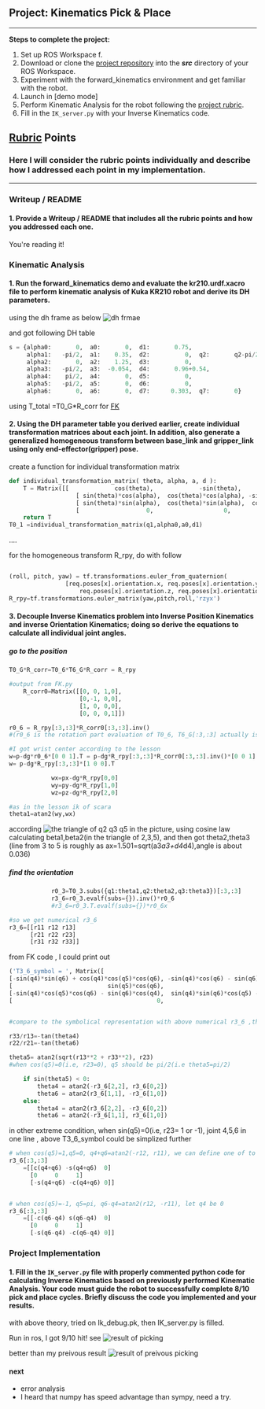 ## Project: Kinematics Pick & Place 

---


**Steps to complete the project:**  


1. Set up  ROS Workspace f.
2. Download or clone the [project repository](https://github.com/udacity/RoboND-Kinematics-Project) into the ***src*** directory of your ROS Workspace.  
3. Experiment with the forward_kinematics environment and get familiar with the robot.
4. Launch in [demo mode] 
5. Perform Kinematic Analysis for the robot following the [project rubric](https://review.udacity.com/#!/rubrics/972/view).
6. Fill in the `IK_server.py` with your Inverse Kinematics code. 


[//]: # (Image References)

[image1]: ./misc_images/misc1.png
[image3]: ./misc_images/final.png
[image2]: ./misc_images/theta2.png
[image4]: ./misc_images/kuka-dh.png
[image5]: ./misc_images/9blue.png
[image6]: ./misc_images/dh-frame.png

## [Rubric](https://review.udacity.com/#!/rubrics/972/view) Points
### Here I will consider the rubric points individually and describe how I addressed each point in my implementation.  

---
### Writeup / README

#### 1. Provide a Writeup / README that includes all the rubric points and how you addressed each one.   
You're reading it!

### Kinematic Analysis
#### 1. Run the forward_kinematics demo and evaluate the kr210.urdf.xacro file to perform kinematic analysis of Kuka KR210 robot and derive its DH parameters.


using the dh frame as below ![dh frmae][image6]

and got following DH table

```python
s = {alpha0:       0,  a0:       0,  d1:       0.75,
     alpha1:   -pi/2,  a1:    0.35,  d2:          0,  q2:       q2-pi/2,
     alpha2:       0,  a2:    1.25,  d3:          0,  
     alpha3:   -pi/2,  a3:  -0.054,  d4:       0.96+0.54,
     alpha4:    pi/2,  a4:       0,  d5:          0,
     alpha5:   -pi/2,  a5:       0,  d6:          0,
     alpha6:       0,  a6:       0,  d7:      0.303,  q7:       0}
```

using T_total =T0_G*R_corr for [FK](./FK.py)

#### 2. Using the DH parameter table you derived earlier, create individual transformation matrices about each joint. In addition, also generate a generalized homogeneous transform between base_link and gripper_link using only end-effector(gripper) pose.

create a function for individual transformation matrix

```python
def individual_transformation_matrix( theta, alpha, a, d ):
    T = Matrix([[             cos(theta),             -sin(theta),            0,             a],
                   [ sin(theta)*cos(alpha),  cos(theta)*cos(alpha), -sin(alpha),-sin(alpha)*d],
                   [ sin(theta)*sin(alpha),  cos(theta)*sin(alpha),  cos(alpha), cos(alpha)*d],
                   [                   0,                    0,            0,               1]])
    return T
T0_1 =individual_transformation_matrix(q1,alpha0,a0,d1)
```
....

for the homogeneous transform R_rpy, do with follow

```python

(roll, pitch, yaw) = tf.transformations.euler_from_quaternion(
                [req.poses[x].orientation.x, req.poses[x].orientation.y,
                    req.poses[x].orientation.z, req.poses[x].orientation.w])
R_rpy=tf.transformations.euler_matrix(yaw,pitch,roll,'rzyx')
```



#### 3. Decouple Inverse Kinematics problem into Inverse Position Kinematics and inverse Orientation Kinematics; doing so derive the equations to calculate all individual joint angles.



##### go to the position

```python
T0_G*R_corr=T0_6*T6_G*R_corr = R_rpy

#output from FK.py
    R_corr0=Matrix([[0, 0, 1,0],
                    [0,-1, 0,0],
                    [1, 0, 0,0],
                    [0, 0, 0,1]])

r0_6 = R_rpy[:3,:3]*R_corr0[:3,:3].inv()
#(r0_6 is the rotation part evaluation of T0_6, T6_G[:3,:3] actually is I)

#I got wrist center according to the lesson
w=p-dg*r0_6*[0 0 1].T = p-dg*R_rpy[:3,:3]*R_corr0[:3,:3].inv()*[0 0 1].T 
w= p-dg*R_rpy[:3,:3]*[1 0 0].T

            wx=px-dg*R_rpy[0,0]
            wy=py-dg*R_rpy[1,0]
            wz=pz-dg*R_rpy[2,0]

#as in the lesson ik of scara
theta1=atan2(wy,wx)

```
        
according  ![the triangle of q2 q3 q5 in the picture][image4], using cosine law calculating beta1,beta2(in the triangle of 2,3,5), and then got theta2,theta3 (line from  3 to  5 is roughly as ax=1.501=sqrt(a3*a3+d4*d4),angle is about 0.036)

##### find the orientation

```python
            r0_3=T0_3.subs({q1:theta1,q2:theta2,q3:theta3})[:3,:3]
            r3_6=r0_3.evalf(subs={}).inv()*r0_6
            #r3_6=r0_3.T.evalf(subs={})*r0_6x

#so we get numerical r3_6
r3_6=[[r11 r12 r13]
      [r21 r22 r23]
      [r31 r32 r33]]

```


from FK code , I could print out
```python
('T3_6_symbol = ', Matrix([
[-sin(q4)*sin(q6) + cos(q4)*cos(q5)*cos(q6), -sin(q4)*cos(q6) - sin(q6)*cos(q4)*cos(q5), -sin(q5)*cos(q4), -0.054],
[                           sin(q5)*cos(q6),                           -sin(q5)*sin(q6),          cos(q5),    1.5],
[-sin(q4)*cos(q5)*cos(q6) - sin(q6)*cos(q4),  sin(q4)*sin(q6)*cos(q5) - cos(q4)*cos(q6),  sin(q4)*sin(q5),      0],
[                                         0,                                          0,                0,      1]]))


#compare to the symbolical representation with above numerical r3_6 ,theat4-6 could be derived as

r33/r13=-tan(theta4)
r22/r21=-tan(theta6)

theta5= atan2(sqrt(r13**2 + r33**2), r23)
#when cos(q5)=0(i.e, r23=0), q5 should be pi/2(i.e theta5=pi/2)

    if sin(theta5) < 0:
        theta4 = atan2(-r3_6[2,2], r3_6[0,2])
        theta6 = atan2(r3_6[1,1], -r3_6[1,0])
    else:
        theta4 = atan2(r3_6[2,2], -r3_6[0,2])
        theta6 = atan2(-r3_6[1,1], r3_6[1,0])


```


in other extreme condition, when sin(q5)=0(i.e, r23= 1 or -1), joint 4,5,6 in one line , above T3_6_symbol could be simplized further

```python
# when cos(q5)=1,q5=0, q4+q6=atan2(-r12, r11), we can define one of to be 0
r3_6[:3,:3]
    =[[c(q4+q6) -s(q4+q6)  0]
      [0	 0 	   1]
      [-s(q4+q6) -c(q4+q6) 0]]


# when cos(q5)=-1, q5=pi, q6-q4=atan2(r12, -r11), let q4 be 0
r3_6[:3,:3]
    =[[-c(q6-q4) s(q6-q4)  0]
      [0	 0 	   1]
      [-s(q6-q4) -c(q6-q4) 0]]

```





### Project Implementation

#### 1. Fill in the `IK_server.py` file with properly commented python code for calculating Inverse Kinematics based on previously performed Kinematic Analysis. Your code must guide the robot to successfully complete 8/10 pick and place cycles. Briefly discuss the code you implemented and your results. 

with above theory, tried on Ik_debug.pk, then IK_server.py is filled. 

Run in ros, I got 9/10 hit! see
![result of picking][image5]

better than my preivous result
![result of preivous picking][image3]

#### next 
* error analysis
* I heard that numpy has speed advantage than sympy, need a try.